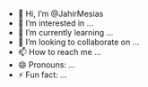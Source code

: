 - 👋 Hi, I’m @JahirMesias
- 👀 I’m interested in ...
- 🌱 I’m currently learning ...
- 💞️ I’m looking to collaborate on ...
- 📫 How to reach me ...
- 😄 Pronouns: ...
- ⚡ Fun fact: ...

<!---
JahirMesias/JahirMesias is a ✨ special ✨ repository because its `README.md` (this file) appears on your GitHub profile.
You can click the Preview link to take a look at your changes.
--->
